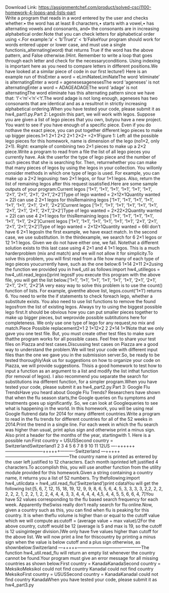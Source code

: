 Download Link: https://assignmentchef.com/product/solved-csci1100-homework-4-loops-and-lists-part
<br>
Write a program that reads in a word entered by the user and checks whether:• the word has at least 8 characters,• starts with a vowel,• has alternating vowels and consonants, and• the consonants are in increasing alphabetical order.Note that you can check letters for alphabetical order using &lt;.For example:‘a’ &lt; ‘b’True‘z’ &lt; ‘b’FalseYour program should work for words entered upper or lower case, and must use a single functionis_alternating(word) that returns True if the word has the above pattern, and False otherwise.(Hint. Remember to write a loop that goes through each letter and check for the necessaryconditions. Using indexing is important here as you need to compare letters in different positions.We have looked at a similar piece of code in our first lecture!) Here is an example run of thisEnter a word = eLimiNateeLimiNateThe word ‘eliminate’ is alternatingEnter a word = agenesesagenesesThe word ‘ageneses’ is not alternatingEnter a word = ADAGEADAGEThe word ‘adage’ is not alternatingThe word eliminate has this alternating pattern since we have that: ‘l'&lt;‘m'&lt;‘n'&lt;‘t’.The word adage is not long enough, ageneses has two consonants that are identical and as a resultnot in strictly increasing alphabetical ordering.When you have tested your code, please submit it as hw4_part1.py.Part 2: LegosIn this part, we will work with legos. Suppose you are given a list of lego pieces that you own, butyou have a new project. You want to see if you have enough of a specific piece. Even if you do nothave the exact piece, you can put together different lego pieces to make up bigger pieces.1×1 2×1 2×2 2×1 2×2+ =2×1Figure 1: Left: all the possible lego pieces for this homework, name is dimension of the lego (no1×2, only 2×1). Right: example of combining two 2×1 pieces to make up a 2×2 piece.Write a program to read from a file the list of all lego pieces you currently have. Ask the userfor the type of lego piece and the number of such pieces that she is searching for. Then, returnwhether you can make that many pieces of legos by using the legos in your collection. You willonly consider methods in which one type of lego is used. For example, you can make up a 2×2 legousing: two 2×1 legos, or four 1×1 legos. Also, return the list of remaining legos after this request issatisfied.Here are some sample outputs of your program:Current legos [‘1×1’, ‘1×1’, ‘1×1’, ‘1×1’, ‘1×1’, ‘1×1’, ‘2×1’, ‘2×1’, ‘2×1’, ‘2×1’,‘2×2’]Type of lego wanted = 2×12×1Quantity wanted = 22I can use 2 2×1 legos for thisRemaining legos [‘1×1’, ‘1×1’, ‘1×1’, ‘1×1’, ‘1×1’, ‘1×1’, ‘2×1’, ‘2×1’, ‘2×2’]Current legos [‘1×1’, ‘1×1’, ‘1×1’, ‘1×1’, ‘1×1’, ‘1×1’, ‘2×1’, ‘2×1’, ‘2×1’, ‘2×1’,‘2×2’]Type of lego wanted = 2×22×2Quantity wanted = 22I can use 4 2×1 legos for thisRemaining legos [‘1×1’, ‘1×1’, ‘1×1’, ‘1×1’, ‘1×1’, ‘1×1’, ‘2×2’]Current legos [‘1×1’, ‘1×1’, ‘1×1’, ‘1×1’, ‘1×1’, ‘1×1’, ‘2×1’, ‘2×1’, ‘2×1’, ‘2×1’,‘2×2’]Type of lego wanted = 2×12×1Quantity wanted = 66I don’t have 6 2×1 legosIn the first example, we have exact match. In the second case, we use substitution. In the thirdexample, we search for 6 2×1 legos or 12 1×1 legos. Given we do not have either one, we fail. Notethat a different solution exists to this last case using 4 2×1 and 4 1×1 legos. This is a much harderproblem (mix and match) and we will not allow it for simplicity.To solve this problem, you will first read from a file how many of each type of lego pieces youcurrently have, such as the one below:6 1×14 2×11 2×2using the function we provided you in hw4_util as follows:import hw4_utillegos = hw4_util.read_legos()print legosIf you execute this program with the above file, you will get the list below.[‘1×1’, ‘1×1’, ‘1×1’, ‘1×1’, ‘1×1’, ‘1×1’, ‘2×1’, ‘2×1’, ‘2×1’, ‘2×1’, ‘2×2’]A very easy way to solve this problem is to use the count() function of lists. For example, giventhe above list, legos.count(‘1×1’) returns 6. You need to write the if statements to check foreach lego, whether a substitute exists. You also need to use list functions to remove the found legosfrom the list of existing legos. Always try to using the biggest possible lego first.It should be obvious how you can put smaller pieces together to make up bigger pieces, but weprovide possible subtitutions here for completeness. We only use one type of lego for any request,no mix and match.Piece Possible replacement2×1 2 1×12×2 2 2×14 1×1Note that we only gave you one test file. But, you must create other test files to make sure thatthe program works for all possible cases. Feel free to share your test files on Piazza and test cases.Discussing test cases on Piazza are a good way to understand the problem.We will test your code with different input files than the one we gave you in the submission server.So, be ready to be tested thoroughly!Ask us for suggestions on how to organize your code on Piazza, we will provide suggestions. Thisis a good homework to test how to input a function as an argument to a list and modify the list inthat function (for removal of legos). I also recommend you separate the search for substitutions ina different function, for a simpler program.When you have tested your code, please submit it as hw4_part2.py.Part 3: Google Flu TrendsHave you heard about Google Flu Trends? Researchers have shown that when the flu season starts,the Google queries on flu symptoms and treatments goes up significantly. So, we can look at Googlequeries to see what is happening in the world. In this homework, you will be using real Google flutrend data for 2014 for many different countries.Write a program to read in the flu trends for different countries for all of the 52 weeks in 2014.Print the trend in a single line. For each week in which the flu search was higher than usual, print aplus sign and otherwise print a minus sign. Also print a header for the months of the year, startingwith 1. Here is a possible run:First country = USUSSecond country = SwitzerlandSwitzerland1 2 3 4 5 6 7 8 9 10 11 12US —-++++++————————–++++++———-Switzerland —+++++——————————————–The country name is printed as entered by the user left justified to 12 characters. Each month isprinted left justified 4 characters.To accomplish this, you will use another function from the utility module provided for this homework.Given a string containing a country name, it returns you a list of 52 numbers. Try thefollowing:import hw4_utilcdata = hw4_util.read_flu(‘Switzerland’)print cdataYou will get the following list:[5, 6, 7, 12, 15, 18, 19, 12, 9, 9, 8, 6, 5, 6, 4, 5, 3, 3, 3, 3, 2,2, 2, 2, 2, 2, 2, 1, 2, 2, 1, 2, 2, 4, 4, 4, 3, 3, 4, 4, 4, 4, 4,5, 4, 4, 5, 5, 6, 6, 4, 7]You have 52 values corresponding to the flu based search frequency for each week. Apparently theSwiss really don’t really search for flu online.Now, given a country such as this, you can find when flu is peaking for this country. It is when theflu volume is higher than or equal to the cutoff value which we will compute as:cutoff = (average value + max value)/2For the above country, cutoff would be 12 (average is 5 and max is 19, so the cutoff is 12 usinginteger division.)We only have five values higher than cutoff for the above list. We will now print a line for thiscountry by printing a minus sign when the value is below cutoff and a plus sign otherwise, as shownbelow:Switzerland —+++++——————————————–The function hw4_util.read_flu will return an empty list whenever the country cannot be found.Your program must give an error message for all missing countries as shown below.First country = KanadaKanadaSecond country = MeksikoMeksikoI could not find country KanadaI could not find country MeksikoFirst country = USUSSecond country = KanadaKanadaI could not find country KanadaWhen you have tested your code, please submit it as hw4_part3.py